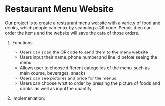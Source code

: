 # Restaurant Menu Website

Our project is to create a restaurant menu website with a variety of food and drinks, which people can enter by scanning a QR code. People then can order the items and the website will save the data of those orders.

1. Functions:
   - Users can scan the QR code to send them to the menu website
   - Users input their name, phone number and line id before seeing the menu
   - Allows user to choose different categories of the menu, such as main course, beverages, snacks
   - Users can see pictures and price for the menus
   - Users can choose what to order by pressing the picture of foods and drinks, as well as input the quantity

2. Implementation:
